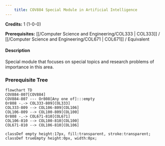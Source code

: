 ```yaml
---
    title: COV884 Special Module in Artificial Intelligence
---
```

**Credits:** 1 (1-0-0)



**Prerequisites:** [[/Computer Science and Engineering/COL333 | COL333]] / [[/Computer Science and Engineering/COL671 | COL671]] / Equivalent

#### Description 
Special module that focuses on special topics and research problems of importance in this area.

### Prerequisite Tree

```mermaid
flowchart TD
COV884-807[COV884]
COV884-807 --- Or808[Any one of]:::empty
Or808 -.-> COL333-809[COL333]
COL333-809 --> COL106-809[COL106]
COL106-809 --> COL100-809[COL100]
Or808 -.-> COL671-810[COL671]
COL106-810 --> COL100-810[COL100]
COL671-810 --> COL106-810[COL106]

classDef empty height:17px, fill:transparent, stroke:transparent;
classDef trueEmpty height:0px, width:0px;
```